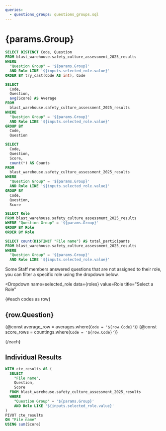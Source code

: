 ```yaml
---
queries:
  - questions_groups: questions_groups.sql
---
```


# {params.Group}

```sql codes
SELECT DISTINCT Code, Question
FROM blast_warehouse.safety_culture_assessment_2025_results
WHERE
  "Question Group" = '${params.Group}'
  AND Role LIKE '${inputs.selected_role.value}'
ORDER BY try_cast(Code AS int), Code
```

```sql averages
SELECT
  Code,
  Question,
  avg(Score) AS Average
FROM
  blast_warehouse.safety_culture_assessment_2025_results
WHERE
  "Question Group" = '${params.Group}'
  AND Role LIKE '${inputs.selected_role.value}'
GROUP BY
  Code,
  Question
```

```sql countings
SELECT
  Code,
  Question,
  Score,
  count(*) AS Counts
FROM
  blast_warehouse.safety_culture_assessment_2025_results
WHERE
  "Question Group" = '${params.Group}'
  AND Role LIKE '${inputs.selected_role.value}'
GROUP BY
  Code,
  Question,
  Score
```

```sql roles
SELECT Role
FROM blast_warehouse.safety_culture_assessment_2025_results
WHERE "Question Group" = '${params.Group}'
GROUP BY Role
ORDER BY Role
```

```sql total_participants
SELECT count(DISTINCT "File name") AS total_participants
FROM blast_warehouse.safety_culture_assessment_2025_results
WHERE
  "Question Group" = '${params.Group}'
  AND Role LIKE '${inputs.selected_role.value}'
```

<Note>
  Some Staff members answered questions that are not assigned to their role, you can filter a specific role using the dropdown below.
</Note>

<Dropdown
  name=selected_role
  data={roles}
  value=Role
  title="Select a Role"
>
  <DropdownOption value="%" valueLabel="All Roles"/>
</Dropdown>

<div>
  <BigValue
    data={total_participants}
    value="total_participants"
  />
</div>

{#each codes as row}

## {row.Question}

{@const average_row = averages.where(`Code = '${row.Code}'`)}
{@const score_rows = countings.where(`Code = '${row.Code}'`)}

<BigValue
  data={average_row}
  value="Average"
/>

<Tabs background=true>
  <Tab label="Bar Chart">
    <BarChart
      data={score_rows}
      x="Score"
      y="Counts"
      seriesLabels=false
    />
  </Tab>

  <Tab label="Donut Chart">
    <QuestionDonutResults
      group={params.Group}
      role={inputs.selected_role.value}
      code={row.Code}
    />
  </Tab>
</Tabs>

{/each}

## Individual Results

```sql individual_results
WITH cte_results AS (
  SELECT
    "File name",
  	Question,
  	Score
  FROM blast_warehouse.safety_culture_assessment_2025_results
  WHERE
    "Question Group" = '${params.Group}'
    AND Role LIKE '${inputs.selected_role.value}'
)
PIVOT cte_results
ON "File name"
USING sum(Score)
```

<DataTable data={individual_results} />
